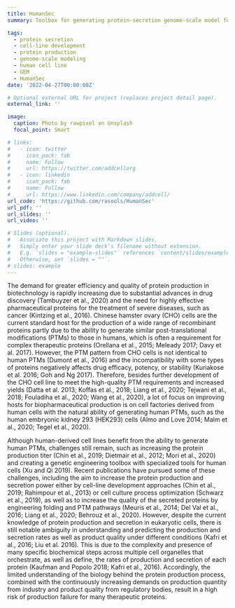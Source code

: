 ```yaml
---
title: HumanSec
summary: Toolbox for generating protein-secretion genome-scale model for Human.

tags:
  - protein secretion
  - cell-line development
  - protein production
  - genome-scale modeling
  - human cell line
  - GEM
  - HumanSec
date: '2022-04-27T00:00:00Z'

# Optional external URL for project (replaces project detail page).
external_link: ''

image:
  caption: Photo by rawpixel on Unsplash
  focal_point: Smart

# links:
#   - icon: twitter
#     icon_pack: fab
#     name: Follow
#     url: https://twitter.com/addcellorg
#   - icon: linkedin
#     icon_pack: fab
#     name: Follow
#     url: https://www.linkedin.com/company/addcell/
url_code: 'https://github.com/rasools/HumanSec'
url_pdf: ''
url_slides: ''
url_video: ''

# Slides (optional).
#   Associate this project with Markdown slides.
#   Simply enter your slide deck's filename without extension.
#   E.g. `slides = "example-slides"` references `content/slides/example-slides.md`.
#   Otherwise, set `slides = ""`.
# slides: example
---
```


The demand for greater efficiency and quality of protein production in biotechnology is rapidly increasing due to substantial advances in drug discovery (Tambuyzer et al., 2020) and the need for highly effective pharmaceutical proteins for the treatment of severe diseases, such as cancer (Kintzing et al., 2016). Chinese hamster ovary (CHO) cells are the current standard host for the production of a wide range of recombinant proteins partly due to the ability to generate similar post-translational modifications (PTMs) to those in humans, which is often a requirement for complex therapeutic proteins (Orellana et al., 2015; Meleady 2017; Davy et al. 2017). However, the PTM pattern from CHO cells is not identical to human PTMs (Dumont et al., 2016) and the incompatibility with some types of proteins negatively affects drug efficacy, potency, or stability (Kuriakose et al. 2016; Goh and Ng 2017). Therefore, besides further development of the CHO cell line to meet the high-quality PTM requirements and increased yields (Datta et al. 2013; Koffas et al., 2018; Liang et al., 2020; Tejwani et al., 2018; Fouladiha et al., 2020; Wang et al., 2020), a lot of focus on improving hosts for biopharmaceutical production is on cell factories derived from human cells with the natural ability of generating human PTMs, such as the human embryonic kidney 293 (HEK293) cells (Almo and Love 2014; Malm et al., 2020; Tegel et al., 2020).

Although human-derived cell lines benefit from the ability to generate human PTMs, challenges still remain, such as increasing the protein production titer (Chin et al., 2019; Dietmair et al., 2012; Mori et al., 2020) and creating a genetic engineering toolbox with specialized tools for human cells (Xu and Qi 2019). Recent publications have pursued some of these challenges, including the aim to increase the protein production and secretion power either by cell-line development approaches (Chin et al., 2019; Rahimpour et al., 2013) or cell culture process optimization (Schwarz et al., 2019), as well as to increase the quality of the secreted proteins by engineering folding and PTM pathways (Meuris et al., 2014; Del Val et al., 2016; Liang et al., 2020; Behrouz et al., 2020). However, despite the current knowledge of protein production and secretion in eukaryotic cells, there is still notable ambiguity in understanding and predicting the production and secretion rates as well as product quality under different conditions (Kafri et al., 2016; Liu et al. 2016). This is due to the complexity and presence of many specific biochemical steps across multiple cell organelles that orchestrate, as well as define, the rates of production and secretion of each protein (Kaufman and Popolo 2018; Kafri et al., 2016). Accordingly, the limited understanding of the biology behind the protein production process, combined with the continuously increasing demands on production quantity from industry and product quality from regulatory bodies, result in a high risk of production failure for many therapeutic proteins.
